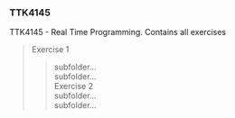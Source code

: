 ### TTK4145
TTK4145 - Real Time Programming. Contains all exercises
> Exercise 1  
>> subfolder...  
>> subfolder...  
> Exercise 2  
>> subfolder...  
>> subfolder...  

